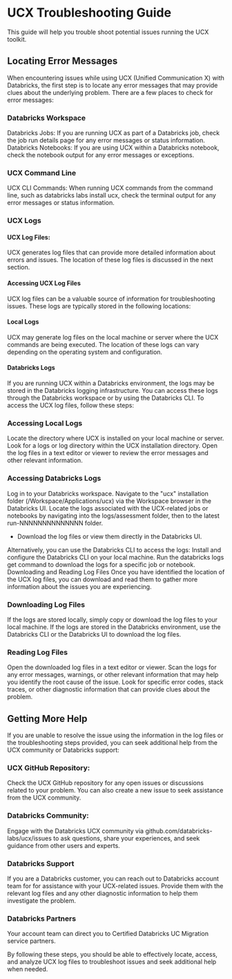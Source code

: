 # UCX Troubleshooting Guide
This guide will help you trouble shoot potential issues running the UCX toolkit.

## Locating Error Messages
When encountering issues while using UCX (Unified Communication X) with Databricks, the first step is to locate any error messages that may provide clues about the underlying problem. There are a few places to check for error messages:
### Databricks Workspace
Databricks Jobs: If you are running UCX as part of a Databricks job, check the job run details page for any error messages or status information.
Databricks Notebooks: If you are using UCX within a Databricks notebook, check the notebook output for any error messages or exceptions.
### UCX Command Line
UCX CLI Commands: When running UCX commands from the command line, such as databricks labs install ucx, check the terminal output for any error messages or status information.
### UCX Logs
#### UCX Log Files: 
UCX generates log files that can provide more detailed information about errors and issues. The location of these log files is discussed in the next section.
#### Accessing UCX Log Files
UCX log files can be a valuable source of information for troubleshooting issues. These logs are typically stored in the following locations:
#### Local Logs
UCX may generate log files on the local machine or server where the UCX commands are being executed. The location of these logs can vary depending on the operating system and configuration.

#### Databricks Logs
If you are running UCX within a Databricks environment, the logs may be stored in the Databricks logging infrastructure. You can access these logs through the Databricks workspace or by using the Databricks CLI.
To access the UCX log files, follow these steps:
### Accessing Local Logs
Locate the directory where UCX is installed on your local machine or server.
Look for a logs or log directory within the UCX installation directory.
Open the log files in a text editor or viewer to review the error messages and other relevant information.
### Accessing Databricks Logs
Log in to your Databricks workspace.
Navigate to the "ucx" installation folder (/Workspace/Applications/ucx) via the Workspace browser in the Databricks UI.
Locate the logs associated with the UCX-related jobs or notebooks by navigating into the logs/assessment folder, then to the latest run-NNNNNNNNNNNNNN folder.

- Download the log files or view them directly in the Databricks UI.

Alternatively, you can use the Databricks CLI to access the logs:
Install and configure the Databricks CLI on your local machine.
Run the databricks logs get command to download the logs for a specific job or notebook.
Downloading and Reading Log Files
Once you have identified the location of the UCX log files, you can download and read them to gather more information about the issues you are experiencing.
### Downloading Log Files
If the logs are stored locally, simply copy or download the log files to your local machine.
If the logs are stored in the Databricks environment, use the Databricks CLI or the Databricks UI to download the log files.
### Reading Log Files
Open the downloaded log files in a text editor or viewer.
Scan the logs for any error messages, warnings, or other relevant information that may help you identify the root cause of the issue.
Look for specific error codes, stack traces, or other diagnostic information that can provide clues about the problem.
## Getting More Help
If you are unable to resolve the issue using the information in the log files or the troubleshooting steps provided, you can seek additional help from the UCX community or Databricks support:

### UCX GitHub Repository: 
Check the UCX GitHub repository for any open issues or discussions related to your problem. You can also create a new issue to seek assistance from the UCX community.

### Databricks Community: 
Engage with the Databricks UCX community via github.com/databricks-labs/ucx/issues to ask questions, share your experiences, and seek guidance from other users and experts.

### Databricks Support
If you are a Databricks customer, you can reach out to Databricks account team for for assistance with your UCX-related issues. Provide them with the relevant log files and any other diagnostic information to help them investigate the problem.

### Databricks Partners
Your account team can direct you to Certified Databricks UC Migration service partners.

By following these steps, you should be able to effectively locate, access, and analyze UCX log files to troubleshoot issues and seek additional help when needed.